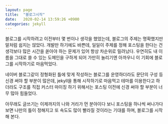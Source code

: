 ```yaml
---
layout: page
title:  "블로그시작"
date:   2020-02-14 13:59:26 +0900
categories: jekyll
---
```


블로그를 시작하려고 이전부터 몇 번이나 생각을 했었는데, 블로그의 주제는 명확했지만 말처럼 쉽지는 않았다.
개발만 하기에도 바쁜데, 일일이 주제를 정해 포스팅을 한다는 건 생각보다 많은 시간을 쏟아야 하는 문제가 있어 항상 차순위로 밀려났다.
우연히도 내 이름을 그대로 쓸 수 있는 도메인을 구하게 되어 가만히 놀리기엔 아까우니 이 기회에 블로그를 시작하기로 마음먹었다.

네이버 블로그같이 정형화된 틀에 맞게 작성하는 블로그를 운영하더라도 문단의 구성 등 신경 써야 할 부분이 많은데, jekyll을 통해 시작하기로 마음먹고 테마를 이용한다고 하더라도 구조를 직접 커스터 마이징 하기 위해서는 포스팅 이전에 신경 써야 할 부분이 너무 많아 힘들었다.

아무래도 글쓰기는 이제까지의 나와 거리가 먼 분야이다 보니 포스팅을 하나씩 써나가다 보면 나만의 틀이 정해지고 또 속도도 많이 빨라질 것이라는 기대를 하며, 블로그를 시작해 본다.
